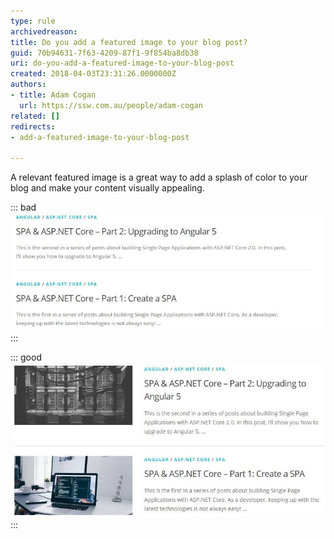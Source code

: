 ```yaml
---
type: rule
archivedreason: 
title: Do you add a featured image to your blog post?
guid: 70b94631-7f63-4209-87f1-9f854ba8db38
uri: do-you-add-a-featured-image-to-your-blog-post
created: 2018-04-03T23:31:26.0000000Z
authors:
- title: Adam Cogan
  url: https://ssw.com.au/people/adam-cogan
related: []
redirects:
- add-a-featured-image-to-your-blog-post

---
```


A relevant featured image is a great way to add a splash of color to your blog and make your content visually appealing.

<!--endintro-->

::: bad  
![Figure: Bad Example – the content might be interesting but it is not very appealing](blog-no-feat-image.jpg)  
:::  

::: good  
![Figure: Good Example – the content is more appealing](blog-with-feat-image.jpg)  
:::

